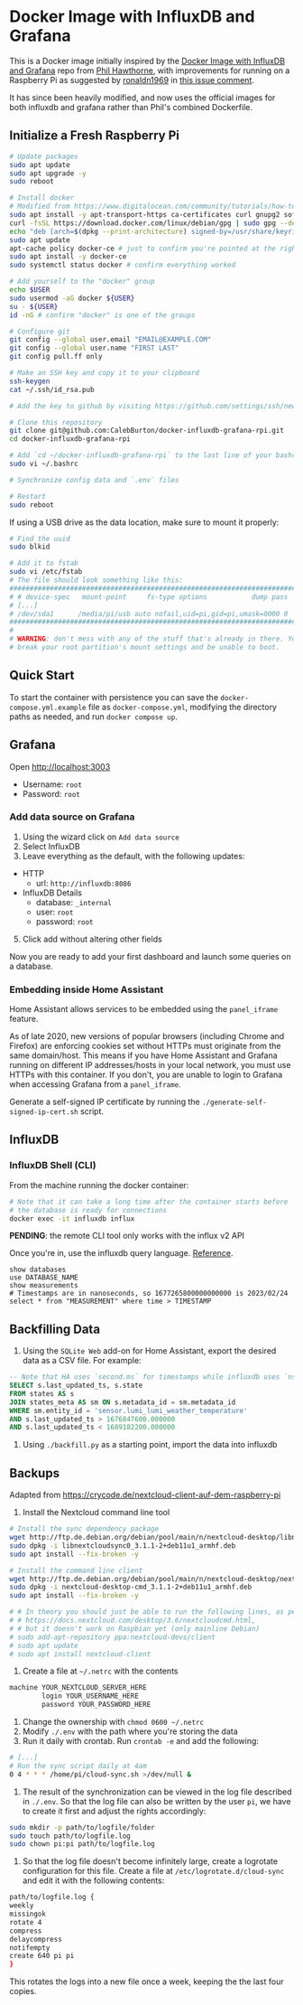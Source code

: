 # Docker Image with InfluxDB and Grafana

This is a Docker image initially inspired by the
[Docker Image with InfluxDB and Grafana](https://github.com/philhawthorne/docker-influxdb-grafana)
repo from [Phil Hawthorne](https://github.com/philhawthorne), with improvements
for running on a Raspberry Pi as suggested by
[ronaldn1969](https://github.com/ronaldn1969) in
[this issue comment](https://github.com/philhawthorne/docker-influxdb-grafana/issues/57#issuecomment-1049649757).

It has since been heavily modified, and now uses the official images for both
influxdb and grafana rather than Phil's combined Dockerfile.

## Initialize a Fresh Raspberry Pi

```sh
# Update packages
sudo apt update
sudo apt upgrade -y
sudo reboot

# Install docker
# Modified from https://www.digitalocean.com/community/tutorials/how-to-install-and-use-docker-on-debian-10
sudo apt install -y apt-transport-https ca-certificates curl gnupg2 software-properties-common
curl -fsSL https://download.docker.com/linux/debian/gpg | sudo gpg --dearmor -o /usr/share/keyrings/docker-archive-keyring.gpg
echo "deb [arch=$(dpkg --print-architecture) signed-by=/usr/share/keyrings/docker-archive-keyring.gpg] https://download.docker.com/linux/debian $(lsb_release -cs) stable" | sudo tee /etc/apt/sources.list.d/docker.list > /dev/null
sudo apt update
apt-cache policy docker-ce # just to confirm you're pointed at the right docker repo
sudo apt install -y docker-ce
sudo systemctl status docker # confirm everything worked

# Add yourself to the "docker" group
echo $USER
sudo usermod -aG docker ${USER}
su - ${USER}
id -nG # confirm "docker" is one of the groups

# Configure git
git config --global user.email "EMAIL@EXAMPLE.COM"
git config --global user.name "FIRST LAST"
git config pull.ff only

# Make an SSH key and copy it to your clipboard
ssh-keygen
cat ~/.ssh/id_rsa.pub

# Add the key to github by visiting https://github.com/settings/ssh/new

# Clone this repository
git clone git@github.com:CalebBurton/docker-influxdb-grafana-rpi.git
cd docker-influxdb-grafana-rpi

# Add `cd ~/docker-influxdb-grafana-rpi` to the last line of your bashrc
sudo vi ~/.bashrc

# Synchronize config data and `.env` files

# Restart
sudo reboot
```

If using a USB drive as the data location, make sure to mount it properly:

```sh
# Find the uuid
sudo blkid

# Add it to fstab
sudo vi /etc/fstab
# The file should look something like this:
###############################################################################
# # device-spec   mount-point     fs-type options           dump pass
# [...]
# /dev/sda1      /media/pi/usb auto nofail,uid=pi,gid=pi,umask=0000 0    0
###############################################################################
#
# WARNING: don't mess with any of the stuff that's already in there. You could
# break your root partition's mount settings and be unable to boot.
```

## Quick Start

To start the container with persistence you can save the
`docker-compose.yml.example` file as `docker-compose.yml`, modifying the
directory paths as needed, and run `docker compose up`.

## Grafana

Open <http://localhost:3003>

- Username: `root`
- Password: `root`

### Add data source on Grafana

1. Using the wizard click on `Add data source`
2. Select InfluxDB
3. Leave everything as the default, with the following updates:
  - HTTP
      - url: `http://influxdb:8086`
  - InfluxDB Details
      - database: `_internal`
      - user: `root`
      - password: `root`
5. Click add without altering other fields


Now you are ready to add your first dashboard and launch some queries on a database.

### Embedding inside Home Assistant

Home Assistant allows services to be embedded using the `panel_iframe` feature.

As of late 2020, new versions of popular browsers (including Chrome and
Firefox) are enforcing cookies set without HTTPs must originate from the same
domain/host. This means if you have Home Assistant and Grafana running on
different IP addresses/hosts in your local network, you must use HTTPs with
this container. If you don't, you are unable to login to Grafana when accessing
Grafana from a `panel_iframe`.

Generate a self-signed IP certificate by running the
`./generate-self-signed-ip-cert.sh` script.

## InfluxDB

### InfluxDB Shell (CLI)

From the machine running the docker container:

```sh
# Note that it can take a long time after the container starts before
# the database is ready for connections
docker exec -it influxdb influx
```

**PENDING**: the remote CLI tool only works with the influx v2 API
<!--
From remote machines, use the influxdb-cli tool (`brew install influxdb-cli`).
[Reference docs](https://docs.influxdata.com/influxdb/cloud/tools/influx-cli/).

```sh
influx config create --config-name <config-name> \
  --host-url http://example.com:8086 \
  --org <your-org> \
  --token <your-auth-token> \
  --active

influx ping
influx query "QUERY"
```
-->

Once you're in, use the influxdb query language.
[Reference](https://docs.influxdata.com/influxdb/v1.8/query_language/explore-schema/).

```influxdb
show databases
use DATABASE_NAME
show measurements
# Timestamps are in nanoseconds, so 1677265800000000000 is 2023/02/24
select * from "MEASUREMENT" where time > TIMESTAMP
```

## Backfilling Data

1. Using the `SQLite Web` add-on for Home Assistant, export the desired data as
a CSV file. For example:

  ```sql
  -- Note that HA uses `second.ms` for timestamps while influxdb uses `ns`
  SELECT s.last_updated_ts, s.state
  FROM states AS s
  JOIN states_meta AS sm ON s.metadata_id = sm.metadata_id
  WHERE sm.entity_id = 'sensor.lumi_lumi_weather_temperature'
  AND s.last_updated_ts > 1676847600.000000
  AND s.last_updated_ts < 1689182200.000000
  ```

1. Using `./backfill.py` as a starting point, import the data into influxdb


## Backups

Adapted from <https://crycode.de/nextcloud-client-auf-dem-raspberry-pi>

1. Install the Nextcloud command line tool

  ```sh
  # Install the sync dependency package
  wget http://ftp.de.debian.org/debian/pool/main/n/nextcloud-desktop/libnextcloudsync0_3.1.1-2+deb11u1_armhf.deb
  sudo dpkg -i libnextcloudsync0_3.1.1-2+deb11u1_armhf.deb
  sudo apt install --fix-broken -y

  # Install the command line client
  wget http://ftp.de.debian.org/debian/pool/main/n/nextcloud-desktop/nextcloud-desktop-cmd_3.1.1-2+deb11u1_armhf.deb
  sudo dpkg -i nextcloud-desktop-cmd_3.1.1-2+deb11u1_armhf.deb
  sudo apt install --fix-broken -y

  # # In theory you should just be able to run the following lines, as per
  # # https://docs.nextcloud.com/desktop/3.6/nextcloudcmd.html,
  # # but it doesn't work on Raspbian yet (only mainline Debian)
  # sudo add-apt-repository ppa:nextcloud-devs/client
  # sudo apt update
  # sudo apt install nextcloud-client
  ```

1. Create a file at `~/.netrc` with the contents

  ```txt
  machine YOUR_NEXTCLOUD_SERVER_HERE
          login YOUR_USERNAME_HERE
          password YOUR_PASSWORD_HERE
  ```

1. Change the ownership with `chmod 0600 ~/.netrc`
1. Modify `./.env` with the path where you're storing the data
1. Run it daily with crontab. Run `crontab -e` and add the following:

  ```sh
  # [...]
  # Run the sync script daily at 4am
  0 4 * * * /home/pi/cloud-sync.sh >/dev/null &
  ```

1. The result of the synchronization can be viewed in the log file described in
`./.env`. So that the log file can also be written by the user `pi`,
we have to create it first and adjust the rights accordingly:

  ```sh
  sudo mkdir -p path/to/logfile/folder
  sudo touch path/to/logfile.log
  sudo chown pi:pi path/to/logfile.log
  ```

1. So that the log file doesn't become infinitely large, create a logrotate
configuration for this file. Create a file at `/etc/logrotate.d/cloud-sync` and
edit it with the following contents:

  ```sh
path/to/logfile.log {
  weekly
  missingok
  rotate 4
  compress
  delaycompress
  notifempty
  create 640 pi pi
}
  ```

  This rotates the logs into a new file once a week, keeping the the last four
  copies.
